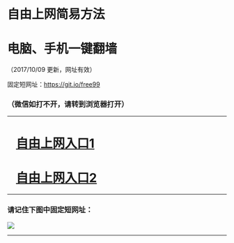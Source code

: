 ﻿# 自由上网简易方法

# 电脑、手机一键翻墙

（2017/10/09 更新，网址有效）

固定短网址：https://git.io/free99

### （微信如打不开，请转到浏览器打开）


***





# &nbsp;&nbsp; <a href="http://ft1624117277.fwq-tz-1001.info/fwqtz01.html?t=1009001550 " target="_blank">自由上网入口1</a>
# &nbsp;&nbsp; <a href="http://ft328619001.fwq-tz-1002.info/fwqtz02.html?t=100900132326 " target="_blank">自由上网入口2</a>
***

### 请记住下图中固定短网址：

<img src="https://s3-us-west-2.amazonaws.com/fwq-1001/yjfq-20170905okok.png" /> 


***

